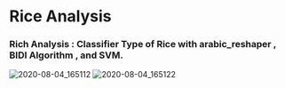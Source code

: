 # Rice Analysis
### Rich Analysis : Classifier Type of Rice with arabic_reshaper , BIDI Algorithm , and SVM.

![2020-08-04_165112](https://user-images.githubusercontent.com/46414243/89308644-c81a3d00-d672-11ea-944e-d56fb799633a.png)
![2020-08-04_165122](https://user-images.githubusercontent.com/46414243/89308650-c94b6a00-d672-11ea-8691-cb43558a3d8a.png)
